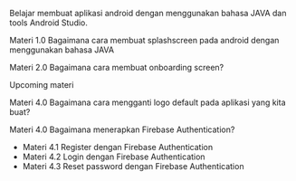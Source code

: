 Belajar membuat aplikasi android dengan menggunakan bahasa JAVA dan tools Android Studio.

Materi 1.0 Bagaimana cara membuat splashscreen pada android dengan menggunakan bahasa JAVA

Materi 2.0 Bagaimana cara membuat onboarding screen?

Upcoming materi

Materi 4.0 Bagaimana cara mengganti logo default pada aplikasi yang kita buat?

Materi 4.0 Bagaimana menerapkan Firebase Authentication?
 - Materi 4.1 Register dengan Firebase Authentication
 - Materi 4.2 Login dengan Firebase Authentication
 - Materi 4.3 Reset password dengan Firebase Authentication

